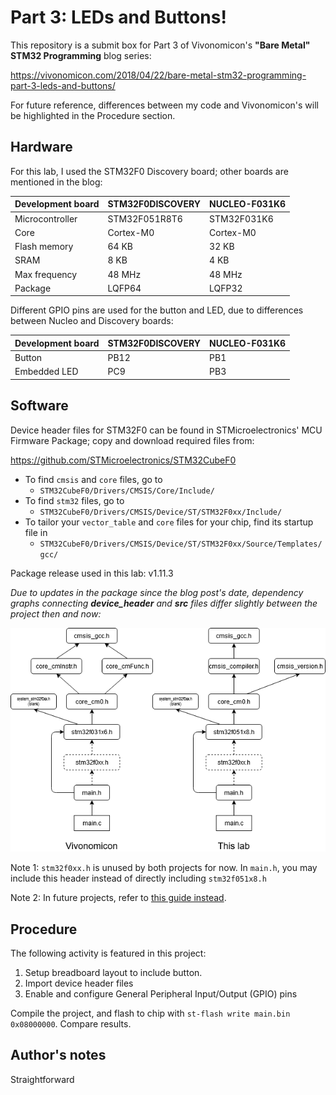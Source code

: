 # Part 3: LEDs and Buttons!
This repository is a submit box for Part 3 of Vivonomicon's **"Bare Metal" STM32 Programming** blog series:

https://vivonomicon.com/2018/04/22/bare-metal-stm32-programming-part-3-leds-and-buttons/

For future reference, differences between my code and Vivonomicon's will be highlighted in the Procedure section.

## Hardware
For this lab, I used the STM32F0 Discovery board; other boards are mentioned in the blog:

Development board | STM32F0DISCOVERY | NUCLEO-F031K6
------------------|------------------|---------------
Microcontroller   | STM32F051R8T6    | STM32F031K6
Core              | Cortex-M0        | Cortex-M0
Flash memory      | 64 KB            | 32 KB
SRAM              | 8 KB             | 4 KB
Max frequency     | 48 MHz           | 48 MHz
Package           | LQFP64           | LQFP32

Different GPIO pins are used for the button and LED, due to differences between Nucleo and Discovery boards:

Development board | STM32F0DISCOVERY | NUCLEO-F031K6
------------------|------------------|---------------
Button            | PB12             | PB1
Embedded LED      | PC9              | PB3

## Software
Device header files for STM32F0 can be found in STMicroelectronics' MCU Firmware Package; copy and download required files from:

https://github.com/STMicroelectronics/STM32CubeF0

* To find `cmsis` and `core` files, go to
  * `STM32CubeF0/Drivers/CMSIS/Core/Include/`
* To find `stm32` files, go to
  * `STM32CubeF0/Drivers/CMSIS/Device/ST/STM32F0xx/Include/`
* To tailor your `vector_table` and `core` files for your chip, find its startup file in
  * `STM32CubeF0/Drivers/CMSIS/Device/ST/STM32F0xx/Source/Templates/gcc/`

Package release used in this lab: v1.11.3 

*Due to updates in the package since the blog post's date, dependency graphs connecting **device_header** and **src** files differ slightly between the project then and now:*

![File dependency graph](device-file-dependencies.png)

Note 1: `stm32f0xx.h` is unused by both projects for now. In `main.h`, you may include this header instead of directly including `stm32f051x8.h`

Note 2: In future projects, refer to [this guide instead](../../import-files.md).

## Procedure
The following activity is featured in this project:
1. Setup breadboard layout to include button.
2. Import device header files
3. Enable and configure General Peripheral Input/Output (GPIO) pins

Compile the project, and flash to chip with `st-flash write main.bin 0x08000000`. Compare results.

## Author's notes 
Straightforward
